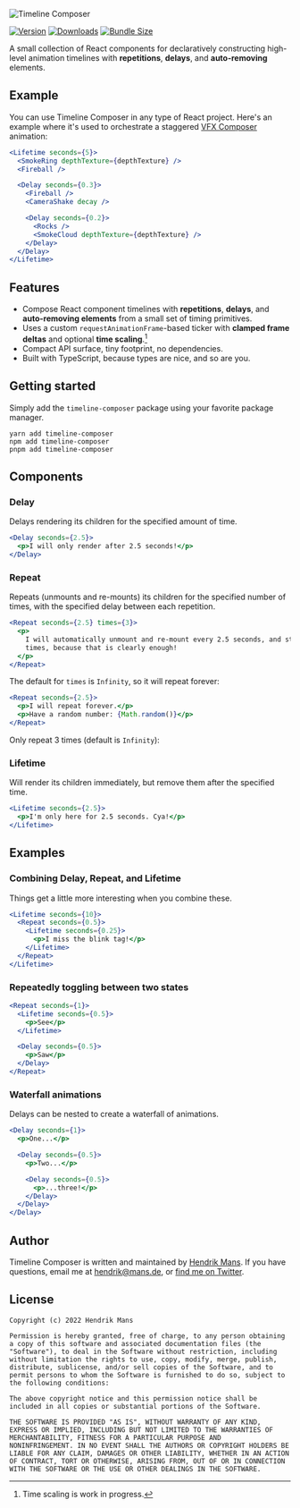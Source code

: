 ![Timeline Composer](https://user-images.githubusercontent.com/1061/181918724-c6702e47-71f9-4962-a567-05d1b85f594d.jpg)

[![Version](https://img.shields.io/npm/v/timeline-composer?style=for-the-badge)](https://www.npmjs.com/package/timeline-composer)
[![Downloads](https://img.shields.io/npm/dt/timeline-composer.svg?style=for-the-badge)](https://www.npmjs.com/package/timeline-composer)
[![Bundle Size](https://img.shields.io/bundlephobia/min/timeline-composer?label=bundle%20size&style=for-the-badge)](https://bundlephobia.com/result?p=timeline-composer)

A small collection of React components for declaratively constructing high-level animation timelines with **repetitions**, **delays**, and **auto-removing** elements.

## Example

You can use Timeline Composer in any type of React project. Here's an example where it's used to orchestrate a staggered [VFX Composer](https://github.com/hmans/vfx-composer) animation:

```jsx
<Lifetime seconds={5}>
  <SmokeRing depthTexture={depthTexture} />
  <Fireball />

  <Delay seconds={0.3}>
    <Fireball />
    <CameraShake decay />

    <Delay seconds={0.2}>
      <Rocks />
      <SmokeCloud depthTexture={depthTexture} />
    </Delay>
  </Delay>
</Lifetime>
```

## Features

- Compose React component timelines with **repetitions**, **delays**, and **auto-removing elements** from a small set of timing primitives.
- Uses a custom `requestAnimationFrame`-based ticker with **clamped frame deltas** and optional **time scaling**.[^1]
- Compact API surface, tiny footprint, no dependencies.
- Built with TypeScript, because types are nice, and so are you.

[^1]: Time scaling is work in progress.

## Getting started

Simply add the `timeline-composer` package using your favorite package manager.

```
yarn add timeline-composer
npm add timeline-composer
pnpm add timeline-composer
```

## Components

### Delay

Delays rendering its children for the specified amount of time.

```jsx
<Delay seconds={2.5}>
  <p>I will only render after 2.5 seconds!</p>
</Delay>
```

### Repeat

Repeats (unmounts and re-mounts) its children for the specified number of times, with the specified delay between each repetition.

```jsx
<Repeat seconds={2.5} times={3}>
  <p>
    I will automatically unmount and re-mount every 2.5 seconds, and stop after showing 3
    times, because that is clearly enough!
  </p>
</Repeat>
```

The default for `times` is `Infinity`, so it will repeat forever:

```jsx
<Repeat seconds={2.5}>
  <p>I will repeat forever.</p>
  <p>Have a random number: {Math.random()}</p>
</Repeat>
```

Only repeat 3 times (default is `Infinity`):

### Lifetime

Will render its children immediately, but remove them after the specified time.

```jsx
<Lifetime seconds={2.5}>
  <p>I'm only here for 2.5 seconds. Cya!</p>
</Lifetime>
```

## Examples

### Combining Delay, Repeat, and Lifetime

Things get a little more interesting when you combine these.

```jsx
<Lifetime seconds={10}>
  <Repeat seconds={0.5}>
    <Lifetime seconds={0.25}>
      <p>I miss the blink tag!</p>
    </Lifetime>
  </Repeat>
</Lifetime>
```

### Repeatedly toggling between two states

```jsx
<Repeat seconds={1}>
  <Lifetime seconds={0.5}>
    <p>See</p>
  </Lifetime>

  <Delay seconds={0.5}>
    <p>Saw</p>
  </Delay>
</Repeat>
```

### Waterfall animations

Delays can be nested to create a waterfall of animations.

```jsx
<Delay seconds={1}>
  <p>One...</p>

  <Delay seconds={0.5}>
    <p>Two...</p>

    <Delay seconds={0.5}>
      <p>...three!</p>
    </Delay>
  </Delay>
</Delay>
```

## Author

Timeline Composer is written and maintained by [Hendrik Mans](https://hmans.co). If you have questions, email me at [hendrik@mans.de](mailto:hendrik@mans.de), or [find me on Twitter](https://twitter.com/hmans).

## License

```
Copyright (c) 2022 Hendrik Mans

Permission is hereby granted, free of charge, to any person obtaining
a copy of this software and associated documentation files (the
"Software"), to deal in the Software without restriction, including
without limitation the rights to use, copy, modify, merge, publish,
distribute, sublicense, and/or sell copies of the Software, and to
permit persons to whom the Software is furnished to do so, subject to
the following conditions:

The above copyright notice and this permission notice shall be
included in all copies or substantial portions of the Software.

THE SOFTWARE IS PROVIDED "AS IS", WITHOUT WARRANTY OF ANY KIND,
EXPRESS OR IMPLIED, INCLUDING BUT NOT LIMITED TO THE WARRANTIES OF
MERCHANTABILITY, FITNESS FOR A PARTICULAR PURPOSE AND
NONINFRINGEMENT. IN NO EVENT SHALL THE AUTHORS OR COPYRIGHT HOLDERS BE
LIABLE FOR ANY CLAIM, DAMAGES OR OTHER LIABILITY, WHETHER IN AN ACTION
OF CONTRACT, TORT OR OTHERWISE, ARISING FROM, OUT OF OR IN CONNECTION
WITH THE SOFTWARE OR THE USE OR OTHER DEALINGS IN THE SOFTWARE.
```
